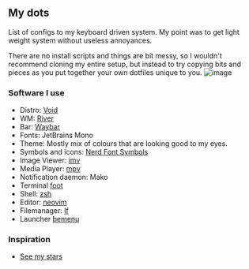 ## My dots
List of configs to my keyboard driven system. My point was to get light weight system without useless annoyances.

There are no install scripts and things are bit messy, so I wouldn't recommend cloning my entire setup, but instead to try copying bits and pieces as you put together your own dotfiles unique to you.
![image](https://github.com/bitterhalt/sway-dotfiles/assets/95308907/f107eec3-6b9f-40f9-bdbd-7d68065a51ae)

### Software I use
- Distro: [Void](https://voidlinux.org/)
- WM: [River](https://codeberg.org/river/river)
- Bar: [Waybar](https://github.com/Alexays/Waybar)
- Fonts: JetBrains Mono
- Theme: Mostly mix of colours that are looking good to my eyes.
- Symbols and icons: [Nerd Font Symbols](https://archlinux.org/packages/extra/any/ttf-nerd-fonts-symbols/)
- Image Viewer: [imv](https://sr.ht/~exec64/imv/)
- Media Player: [mpv](https://mpv.io/)
- Notification daemon: Mako
- Terminal [foot](https://codeberg.org/dnkl/foot)
- Shell: [zsh](https://www.zsh.org/)
- Editor: [neovim](https://neovim.io/)
- Filemanager: [lf](https://github.com/gokcehan/lf)
- Launcher [bemenu](https://github.com/Cloudef/bemenu)
### Inspiration
- [See my stars](https://github.com/bitterhalt?tab=stars)

